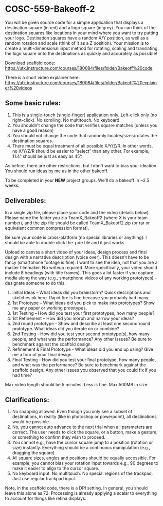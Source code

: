 # COSC-559-Bakeoff-2

You will be given source code for a simple application that displays a destination square (in red) and a logo square (in grey). You can think of the destination squares like locations in your mind where you want to try putting your logo. Destination squares have a random X/Y position, as well as a random rotation and scale (think of it as a Z position). Your mission is to create a multi-dimensional input method for rotating, scaling and translating the logo square onto the destinations as quickly and accurately as possible!

Download scaffold code: https://utk.instructure.com/courses/180084/files/folder/Bakeoff%20code

There is a short video explainer here: https://utk.instructure.com/courses/180084/files/folder/Bakeoff%20explainer%20videos

## Some basic rules:
1) This is a single-touch (single-finger) application only. Left-click only (no right-click). No scrolling. No multitouch. No keyboard.
2) You shouldn't change the code that verifies square matches (unless you have a good reason)
3) You should not change the code that randomly locates/sizes/rotates the destination squares.
4) There must be equal treatment of all possible X/Y/Z/R. In other words, no X/Y/Z/R should be easier to "select" than any other.  For example, 11.4° should be just as easy as 45°.

As before, there are other restrictions, but I don't want to bias your ideation. You should run ideas by me as in the other bakeoff.

To be completed in your **NEW** project groups. We'll do a bakeoff in ~2.5 weeks.

## Deliverables:

In a single zip file, please place your code and the video (details below).  Please name the folder you zip TeamX_Bakeoff2 (where X is your team number), and the zip file should be called TeamX_Bakeoff2.zip (or rar or equivalent common compression format).

Be sure your code is cross-platform (no special libraries or anything). I should be able to double click the .pde file and it just works.

Upload to canvas a short video of your ideas, design process and final design with a narrative description (voice over).  This doesn’t have to be fancy (smartphone footage is fine). I want to see the idea, not that you are a master filmmaker. No writeup required. More specifically, your video should include 8 headings (with title frames). This goes a lot faster if you capture media along the way (e.g., smartphone videos of any working prototypes) – designate someone to do this. 

1) Initial Ideas – What ideas did you brainstorm? Quick descriptions and sketches ok here.  Rapid fire is fine because you probably had many. 
2) 1st Prototype – What ideas did you pick to make into prototypes?  Show me any paper or working prototypes.
3) 1st Testing – How did you test your first prototypes, how many people?
4) 1st Refinement – How did you morph and narrow your ideas? 
5) 2nd round prototype – Show and describe at least one second round prototype.  What ideas did you iterate on or combine? 
6) 2nd Testing - How did you test your second prototype(s), how many people, and what was the performance?  Any other issues?  Be sure to benchmark against the scaffold design. 
7) Refinement & Final Prototype - What ideas did you end up using?  Give me a tour of your final design.
8) Final Testing - How did you test your final prototype, how many people, and what was the performance? Be sure to benchmark against the scaffold design. Any other issues you observed that you could fix if you had time? 

Max video length should be 5 minutes.  Less is fine. Max 500MB in size.

## Clarifications:

1) No snapping allowed. Even though you only see a subset of destinations, in reality (like in photoshop or powerpoint), all destinations would be possible.
2) No, you cannot auto advance to the next trial when all parameters are correct. The user needs to click the square, or a button, make a gesture, or something to confirm they wish to proceed.
3) You cannot e.g., have the cursor square jump to a position (rotation or size) instantly. Everything should be a continuous manipulation (e.g., dragging the square).
4) All square sizes, angles and positions should be equally accessible. For example, you cannot bias your rotation input towards e.g., 90 degrees to make it easier to align to the cursor square.
5) No keyboard input. No multitouch. No special regions of the trackpad. Just use regular trackpad input.

Note, in the scaffold code, there is a DPI setting. In general, you should leave this alone as 72. Processing is already applying a scalar to everything to account for things like retina displays.
